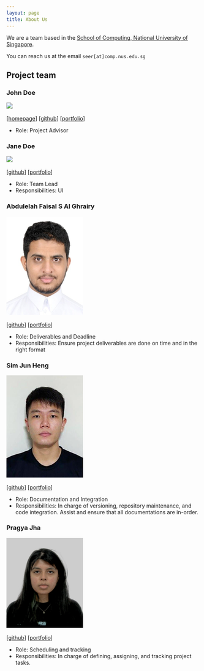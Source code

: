 ```yaml
---
layout: page
title: About Us
---
```


We are a team based in the [School of Computing, National University of Singapore](http://www.comp.nus.edu.sg).

You can reach us at the email `seer[at]comp.nus.edu.sg`

## Project team

### John Doe

<img src="images/johndoe.png" width="200px">

[[homepage](http://www.comp.nus.edu.sg/~damithch)]
[[github](https://github.com/johndoe)]
[[portfolio](team/johndoe.md)]

* Role: Project Advisor

### Jane Doe

<img src="images/johndoe.png" width="200px">

[[github](http://github.com/johndoe)]
[[portfolio](team/johndoe.md)]

* Role: Team Lead
* Responsibilities: UI

### Abdulelah Faisal S Al Ghrairy

<img src="images/aalghrairy.png" width="200px">

[[github](http://github.com/aalghrairy)] [[portfolio](team/aalghrairy.md)]

* Role:  Deliverables and Deadline
* Responsibilities: Ensure project deliverables are done on time and in the right format

### Sim Jun Heng

<img src="images/simjunheng.png" width="200px">

[[github](http://github.com/simjunheng)]
[[portfolio](team/simjunheng.md)]

* Role: Documentation and Integration
* Responsibilities: In charge of versioning, repository maintenance, and code integration. Assist and ensure
that all documentations are in-order.

### Pragya Jha

<img src="images/PrgJ.png" width="200px">

[[github](http://github.com/PrgJ)]
[[portfolio](team/PrgJ.md)]

* Role: Scheduling and tracking
* Responsibilities: In charge of defining, assigning, and tracking project tasks.
